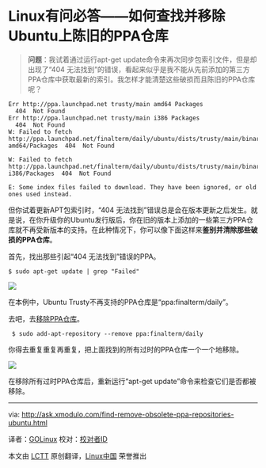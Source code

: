 Linux有问必答——如何查找并移除Ubuntu上陈旧的PPA仓库
================================================================================
> **问题**：我试着通过运行apt-get update命令来再次同步包索引文件，但是却出现了“404 无法找到”的错误，看起来似乎是我不能从先前添加的第三方PPA仓库中获取最新的索引。我怎样才能清楚这些破损而且陈旧的PPA仓库呢？

    Err http://ppa.launchpad.net trusty/main amd64 Packages
      404  Not Found
    Err http://ppa.launchpad.net trusty/main i386 Packages
      404  Not Found
    W: Failed to fetch http://ppa.launchpad.net/finalterm/daily/ubuntu/dists/trusty/main/binary-amd64/Packages  404  Not Found
    
    W: Failed to fetch http://ppa.launchpad.net/finalterm/daily/ubuntu/dists/trusty/main/binary-i386/Packages  404  Not Found
    
    E: Some index files failed to download. They have been ignored, or old ones used instead.

但你试着更新APT包索引时，“404 无法找到”错误总是会在版本更新之后发生。就是说，在你升级你的Ubuntu发行版后，你在旧的版本上添加的一些第三方PPA仓库就不再受新版本的支持。在此种情况下，你可以像下面这样来**鉴别并清除那些破损的PPA仓库**。

首先，找出那些引起“404 无法找到”错误的PPA。

    $ sudo apt-get update | grep "Failed" 

![](https://farm6.staticflickr.com/5580/14972354938_0e1e1f3db6_z.jpg)

在本例中，Ubuntu Trusty不再支持的PPA仓库是“ppa:finalterm/daily”。

去吧，去[移除PPA仓库][1]。

     $ sudo add-apt-repository --remove ppa:finalterm/daily 

你得去重复重复再重复，把上面找到的所有过时的PPA仓库一个一个地移除。

![](https://farm4.staticflickr.com/3844/15158541642_1fc8f92c77_z.jpg)

在移除所有过时PPA仓库后，重新运行“apt-get update”命令来检查它们是否都被移除。

--------------------------------------------------------------------------------

via: http://ask.xmodulo.com/find-remove-obsolete-ppa-repositories-ubuntu.html

译者：[GOLinux](https://github.com/GOLinux)
校对：[校对者ID](https://github.com/校对者ID)

本文由 [LCTT](https://github.com/LCTT/TranslateProject) 原创翻译，[Linux中国](http://linux.cn/) 荣誉推出

[1]:http://ask.xmodulo.com/how-to-remove-ppa-repository-from-command-line-on-ubuntu.html
